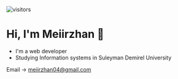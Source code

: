 ![visitors](https://visitor-badge.glitch.me/badge?page_id=meirrrrr&left_color=green&right_color=red)
# Hi, I'm Meiirzhan 👋

- I'm a web developer  
- Studying Information systems in Suleyman Demirel University 

Email → [meiirzhan04@gmail.com](mailto:meiirzhan04@gmail.com)
